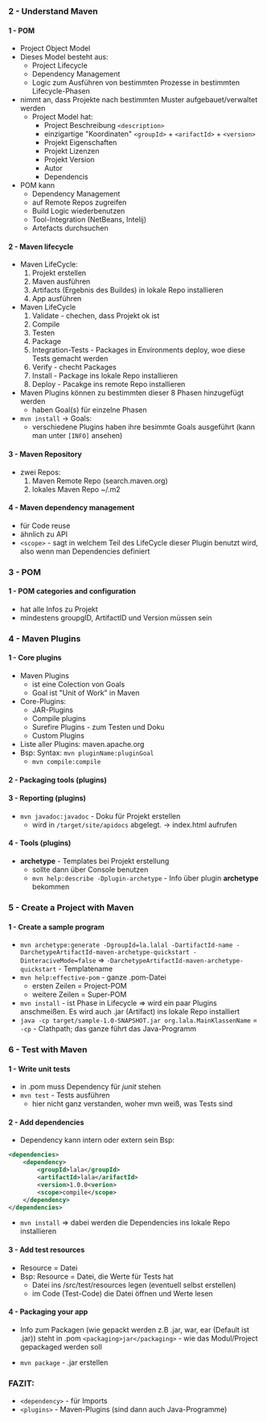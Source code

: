 ### 2 - Understand Maven
#### 1 - POM
* Project Object Model
* Dieses Model besteht aus:
    * Project Lifecycle
    * Dependency Management
    * Logic zum Ausführen von bestimmten Prozesse in bestimmten Lifecycle-Phasen
* nimmt an, dass Projekte nach bestimmten Muster aufgebauet/verwaltet werden
    * Project Model hat:
        * Project Beschreibung `<description>`
        * einzigartige "Koordinaten" `<groupId>` + `<arifactId>` + `<version>`
        * Projekt Eigenschaften
        * Projekt Lizenzen
        * Projekt Version
        * Autor
        * Dependencis
* POM kann
    * Dependency Management
    * auf Remote Repos zugreifen
    * Build Logic wiederbenutzen
    * Tool-Integration (NetBeans, Intelij)
    * Artefacts durchsuchen
#### 2 - Maven lifecycle
* Maven LifeCycle:
    1. Projekt erstellen
    2. Maven ausführen
    3. Artifacts (Ergebnis des Buildes) in lokale Repo installieren 
    4. App ausführen
* Maven LifeCycle
    1. Validate - chechen, dass Projekt ok ist
    2. Compile
    3. Testen
    4. Package 
    5. Integration-Tests - Packages in Environments deploy, woe diese Tests gemacht werden
    6. Verify - checht Packages
    7. Install - Package ins lokale Repo installieren
    8. Deploy - Pacakge ins remote Repo installieren
* Maven Plugins können zu bestimmten dieser 8 Phasen hinzugefügt werden
    * haben Goal(s) für einzelne Phasen 
* `mvn install` -> Goals:
    * verschiedene Plugins haben ihre besimmte Goals ausgeführt (kann man unter `[INFO]` ansehen)
#### 3 - Maven Repository
* zwei Repos:
    1. Maven Remote Repo (search.maven.org)
    2. lokales Maven Repo ~/.m2
#### 4 - Maven dependency management
* für Code reuse
* ähnlich zu API
* `<scope>` - sagt in welchem Teil des LifeCycle dieser Plugin benutzt wird, also wenn man Dependencies definiert

### 3 - POM
#### 1 - POM categories and configuration
* hat alle Infos zu Projekt
* mindestens groupgID, ArtifactID und Version müssen sein

### 4 - Maven Plugins
#### 1 - Core plugins
* Maven Plugins
    * ist eine Colection von Goals
    * Goal ist "Unit of Work" in Maven
* Core-Plugins:
    * JAR-Plugins
    * Compile plugins
    * Surefire Plugins - zum Testen und Doku
    * Custom Plugins 
* Liste aller Plugins: maven.apache.org
* Bsp: Syntax: `mvn pluginName:pluginGoal`
    * `mvn compile:compile`
#### 2 - Packaging tools (plugins)
#### 3 - Reporting (plugins)
* `mvn javadoc:javadoc` - Doku für Projekt erstellen
    * wird in `/target/site/apidocs` abgelegt. -> index.html aufrufen
#### 4 - Tools (plugins)
* **archetype** - Templates bei Projekt erstellung
    * sollte dann über Console benutzen
    * `mvn help:describe -Dplugin-archetype` - Info über plugin **archetype** bekommen
### 5 - Create a Project with Maven
#### 1 - Create a sample program
* `mvn archetype:generate -DgroupId=la.lalal -DartifactId-name -DarchetypeArtifactId-maven-archetype-quickstart -DinteraciveMode=false` => `-DarchetypeArtifactId-maven-archetype-quickstart` - Templatename
* `mvn help:effective-pom` - ganze .pom-Datei
    * ersten Zeilen = Project-POM
    * weitere Zeilen = Super-POM
* `mvn install` - ist Phase in Lifecycle => wird ein paar Plugins anschmeißen. Es wird auch .jar (Artifact) ins lokale Repo installiert
* `java -cp target/sample-1.0-SNAPSHOT.jar org.lala.MainKlassenName` = `-cp` - Clathpath; das ganze führt das Java-Programm
### 6 - Test with Maven
#### 1 - Write unit tests
* in .pom muss Dependency für *junit* stehen
* `mvn test` - Tests ausführen
    * hier nicht ganz verstanden, woher mvn weiß, was Tests sind
#### 2 - Add dependencies
* Dependency kann intern oder extern sein
Bsp:
```xml
<dependencies>
    <dependency>
        <groupId>lala</groupId>
        <artifactId>lala</arifactId>
        <version>1.0.0<verion>
        <scope>compile</scope>
    </dependency>
</dependencies>
```
* `mvn install` => dabei werden die Dependencies ins lokale Repo installieren
#### 3 - Add test resources
* Resource = Datei
* Bsp: Resource = Datei, die Werte für Tests hat
    * Datei ins /src/test/resources legen (eventuell selbst erstellen)
    * im Code (Test-Code) die Datei öffnen und Werte lesen  
#### 4 - Packaging your app
+ Info zum Packagen (wie gepackt werden z.B .jar, war, ear (Default ist .jar)) steht in .pom 
`<packaging>jar</packaging>` - wie das Modul/Project gepackaged werden soll
* `mvn package` - .jar erstellen
### FAZIT:
* `<dependency>` - für Imports
* `<plugins>` - Maven-Plugins (sind dann auch Java-Programme)